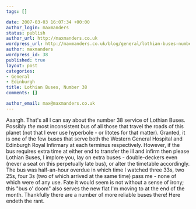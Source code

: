 ```yaml
--- 
tags: []

date: 2007-03-03 16:07:34 +00:00
author_login: maxmanders
status: publish
author_url: http://maxmanders.co.uk
wordpress_url: http://maxmanders.co.uk/blog/general/lothian-buses-number-38/
author: maxmanders
wordpress_id: 38
published: true
layout: post
categories: 
- General
- Edinburgh
title: Lothian Buses, Number 38
comments: []

author_email: max@maxmanders.co.uk
---
```

Aaargh.  That's all I can say about the number 38 service of Lothian Buses.  Possibly <em>the</em> most inconsistent bus of all those that travel the roads of this planet (not that I ever use hyperbole - or litotes for that matter).  Granted, it is one of the few buses that serve both the Western General Hospital and Edinburgh Royal Infirmary at each terminus respectively.  However, if the bus requires extra time at either end to transfer the ill and infirm then please Lothian Buses, I implore you, lay on extra buses - double-deckers even (never a seat on this perpetually late bus), or alter the timetable accordingly.  The bus was half-an-hour overdue in which time I watched three 33s, two 25s, four 3s (two of which arrived at the same time) pass me - none of which were of any use.  Fate it would seem is not without a sense of irony; this "bus o' doom" also serves the new flat I'm moving to at the end of the month.  Thankfully there are a number of more reliable buses there!  Here endeth the rant.
